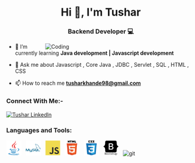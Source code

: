 
<h1 align="center">Hi 👋, I'm Tushar</h1>
<h3 align="center"> Backend Developer 💻</h3>
<img  align="right" alt="Coding" width="400" src="https://t4.ftcdn.net/jpg/03/15/02/27/360_F_315022751_vg1XCkEIsspb0LIP8bCwUKVhINP69wOv.jpg"/>

- 🌱 I’m currently learning **Java development | Javascript development**

- 💬 Ask me about  Javascript ,  Core Java ,  JDBC ,  Servlet ,  SQL ,  HTML ,  CSS

- 📫 How to reach me **tusharkhande98@gmail.com**

<h3 align="left">Connect With Me:- </h3>
<p align="left">
<a href="https://www.linkedin.com/in/tushar-khande-338196210/" target="blank"><img align="center" src="https://www.resumepilots.com/cdn/shop/articles/LinkedIn_Background_Photos_700x700.jpg?v=1627932870" alt="Tushar LinkedIn" height="30" width="40" /></a>
</p>

<h3 align="left">Languages and Tools:</h3>
<p align="left">     

<img src="https://raw.githubusercontent.com/devicons/devicon/master/icons/java/java-original.svg" alt="java" width="40" height="40"/>
&nbsp;
<img src="https://raw.githubusercontent.com/devicons/devicon/master/icons/mysql/mysql-plain-wordmark.svg" alt="java" width="40" height="40"/>
&nbsp;
<img src="https://raw.githubusercontent.com/devicons/devicon/master/icons/javascript/javascript-original.svg" alt="java" width="40" height="40"/>   
&nbsp;
<img src="https://raw.githubusercontent.com/devicons/devicon/master/icons/html5/html5-original-wordmark.svg" alt="html5" width="40" height="40"/>   
&nbsp;
<img src="https://raw.githubusercontent.com/devicons/devicon/master/icons/css3/css3-original-wordmark.svg" alt="css3" width="40" height="40"/>   
&nbsp;
<img src="https://raw.githubusercontent.com/devicons/devicon/master/icons/bootstrap/bootstrap-plain-wordmark.svg" alt="bootstrap" width="40" height="40"/>   
&nbsp;
<img src="https://www.vectorlogo.zone/logos/git-scm/git-scm-icon.svg" alt="git" width="40" height="40"/>   
&nbsp;


<p>
    <img align="left" src="https://github-readme-stats.vercel.app/api/top-langs?username=TusharKhande98&show_icons=true&locale=en&layout=compact" alt="" />
</p>



